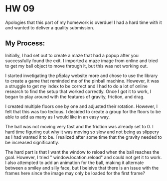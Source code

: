 # HW 09

Apologies that this part of my homework is overdue! I had a hard time with it and wanted to deliver a quality submission.

## My Process:
Initially, I had set out to create a maze that had a popup after you successfully found the exit. I imported a maze image from online and tried to get my ball object to move through it, but this was not working out.

I started invetigating the p5play website more and chose to use the library to create a game that reminded me of the pinball machine. However, it was a struggle to get my index to be correct and I had to do a lot of online research to find the setup that worked correctly. Once I got it to work, I began to play around with the features of gravity, friction, and drag.

I created multiple floors one by one and adjusted their rotation. However, I felt that this was too tedious. I decided to create a group for the floors to be able to add as many as I would like in an easy way.

The ball was not moving very fast and the friction was already set to 0. I hard time figuring out why it was moving so slow and not being as slippery as I had wanted it to be. I realized after some time that the gravity needed to be increased significantly.

The hard part is that I want the window to reload when the ball reaches the goal. However, I tried " window.location.reload" and could not get it to work. I also attempted to add an animation for the ball, making it alternate between a smiley and silly face, but I beleive that there is an issue with the frames here since the image may only be loaded for the first frame?